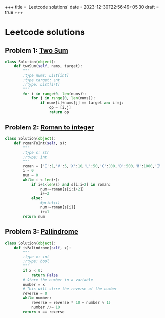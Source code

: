 +++
title = 'Leetcode solutions'
date = 2023-12-30T22:56:49+05:30
draft = true
+++

# Leetcode solutions
## Problem 1: [Two Sum](https://leetcode.com/problems/two-sum/description/)
```py
class Solution(object):
    def twoSum(self, nums, target):
        """
        :type nums: List[int]
        :type target: int
        :rtype: List[int]
        """
        for i in range(0, len(nums)):
            for j in range(0, len(nums)):
                if nums[i]+nums[j] == target and i!=j:
                    op = [i,j]
                    return op
```

## Problem 2: [Roman to integer](https://leetcode.com/problems/roman-to-integer/)
```py
class Solution(object):
    def romanToInt(self, s):
        """
        :type s: str
        :rtype: int
        """
        roman = {'I':1,'V':5,'X':10,'L':50,'C':100,'D':500,'M':1000,'IV':4,'IX':9,'XL':40,'XC':90,'CD':400,'CM':900}
        i = 0
        num = 0
        while i < len(s):
            if i+1<len(s) and s[i:i+2] in roman:
                num+=roman[s[i:i+2]]
                i+=2
            else:
                #print(i)
                num+=roman[s[i]]
                i+=1
        return num
```

## Problem 3: [Pallindrome](https://leetcode.com/problems/palindrome-number/solutions/)
```py
class Solution(object):
    def isPalindrome(self, x):
        """
        :type x: int
        :rtype: bool
        """
        if x < 0:
            return False
        # Store the number in a variable
        number = x
        # This will store the reverse of the number
        reverse = 0
        while number:
            reverse = reverse * 10 + number % 10
            number //= 10
        return x == reverse
```